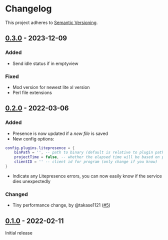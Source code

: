 # Changelog
This project adheres to [Semantic Versioning](https://semver.org).
## [0.3.0] - 2023-12-09
### Added
- Send idle status if in emptyview
### Fixed
- Mod version for newest lite xl version
- Perl file extensions

## [0.2.0] - 2022-03-06
### Added
- Presence is now updated if a *new file* is saved
- New config options:
```lua
config.plugins.litepresence = {
	binPath = '', -- path to binary (default is relative to plugin path)
	projectTime = false, -- whether the elapsed time will be based on project open time or file open time
	clientID = '' -- client id for program (only change if you know)
}
```
- Indicate any Litepresence errors, you can now easily know if the service
dies unexpectedly
### Changed
- Tiny performance change, by @takase1121 ([#5](https://github.com/TorchedSammy/litepresence/pull/5))

## [0.1.0] - 2022-02-11
Initial release

[0.3.0]: https://github.com/TorchedSammy/Litepresence/compare/v0.2.0...v0.3.0
[0.2.0]: https://github.com/TorchedSammy/Litepresence/compare/v0.1.0...v0.2.0
[0.1.0]: https://github.com/TorchedSammy/Litepresence/releases/tag/v0.1.0
